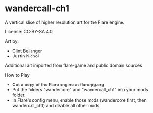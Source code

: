 # wandercall-ch1

A vertical slice of higher resolution art for the Flare engine.

License: CC-BY-SA 4.0

Art by:
* Clint Bellanger
* Justin Nichol

Additional art imported from flare-game and public domain sources

How to Play

* Get a copy of the Flare engine at flarerpg.org
* Put the folders "wandercore" and "wandercall_ch1" into your mods folder.
* In Flare's config menu, enable those mods (wandercore first, then wandercall_ch1) and disable all other mods
